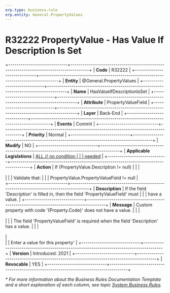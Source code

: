 ```yaml
---
erp.type: business-rule
erp.entity: General.PropertyValues
---
```


# R32222 PropertyValue - Has Value If Description Is Set
+-----------------------------+---------------------------------------------------------------------------------------+
| **Code**                    | R32222                                                                                |
+-----------------------------+---------------------------------------------------------------------------------------+
| **Entity**                  | @General.PropertyValues                                                               |
+-----------------------------+---------------------------------------------------------------------------------------+
| **Name**                    | HasValueIfDescriptionIsSet                                                            |
+-----------------------------+---------------------------------------------------------------------------------------+
| **Attribute**               | PropertyValueField                                                                    |
+-----------------------------+---------------------------------------------------------------------------------------+
| **Layer**                   | Back-End                                                                              |
+-----------------------------+---------------------------------------------------------------------------------------+
| **Events**                  | Commit                                                                                |
+-----------------------------+---------------------------------------------------------------------------------------+
| **Priority**                | Normal                                                                                |
+-----------------------------+---------------------------------------------------------------------------------------+
| **Modify**                  | NO                                                                                    |
+-----------------------------+---------------------------------------------------------------------------------------+
| **Applicable Legislations** | [ALL // no condition                                                                  |
|                             | needed](xref:applicable-legislations)                                                 |
+-----------------------------+---------------------------------------------------------------------------------------+
| **Action**                  | If (PropertyValue.Description != null)                                                |
|                             | <br/><br/>                                                                            |
|                             | Validate that:                                                                        |
|                             | PropertyValue.PropertyValueField != null                                              |                    
+-----------------------------+---------------------------------------------------------------------------------------+
| **Description**             | If the field 'Description' is filled in, then the field 'PropertyValueField' must     |
|                             | have a value.                                                                         |
+-----------------------------+---------------------------------------------------------------------------------------+
| **Message**                 | Custom property with code '{Property.Code}' does not have a value.                    |
|                             | <br/><br/>                                                                            |
|                             | The field 'PropertyValueField' is required when the field 'Description' has a value.  |
|                             | <br/><br/>                                                                            |                             
|                             | Еnter a value for this property'                                                      |
+-----------------------------+---------------------------------------------------------------------------------------+
| **Version**                 | Introduced: 2021                                                                      |
+-----------------------------+---------------------------------------------------------------------------------------+
| **Revocable**               | YES                                                                                   |
+-----------------------------+---------------------------------------------------------------------------------------+

*\* For more information about the Business Rules Documentation Template and a short explanation of each column, see
topic [System Business Rules](../templates/template-description-system-business-rules.md).*

